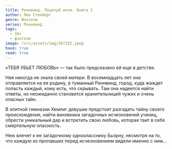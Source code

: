 ```yaml
---
title: Реннвинд. Поцелуй ночи. Книга 1
author: Леа Стенберг
genre: Фэнтези
series: Реннвинд
tags:
  - 16+
  - фэнтези
image: /src/assets/img/347322.jpeg
have: true
read: true
---
```

«ТЕБЯ УБЬЕТ ЛЮБОВЬ» — так было предсказано ей еще в детстве.

Нея никогда не знала своей матери. В восемнадцать лет она отправляется на ее родину, в туманный Реннвинд, город, куда жаждет попасть каждый, кому есть, что скрывать. Там она надеется найти ответы, но неожиданно становится хранительницей чужих и очень опасных тайн.

В элитной гимназии Хемлиг девушке предстоит разгадать тайну своего происхождения, найти виновника загадочных исчезновений учениц, обрести уникальный дар и встретить свою любовь, которая таит в себе смертельную опасность.

Нею влечет к ее загадочному однокласснику Бьорну, несмотря на то, что каждую из пропавших перед исчезновением видели именно с ним…
